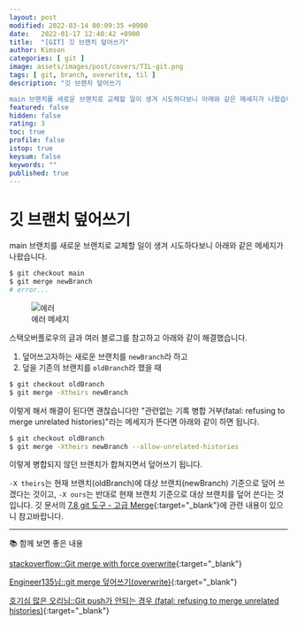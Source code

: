 ```yaml
---
layout: post
modified: 2022-03-14 00:09:35 +0900
date:   2022-01-17 12:40:42 +0900
title:  "[GIT] 깃 브랜치 덮어쓰기"
author: Kimson
categories: [ git ]
image: assets/images/post/covers/TIL-git.png
tags: [ git, branch, overwrite, til ]
description: "깃 브랜치 덮어쓰기

main 브랜치를 새로운 브랜치로 교체할 일이 생겨 시도하다보니 아래와 같은 메세지가 나왔습니다."
featured: false
hidden: false
rating: 3
toc: true
profile: false
istop: true
keysum: false
keywords: ""
published: true
---
```


# 깃 브랜치 덮어쓰기

main 브랜치를 새로운 브랜치로 교체할 일이 생겨 시도하다보니 아래와 같은 메세지가 나왔습니다.

```bash
$ git checkout main
$ git merge newBranch
# error...
```

<figure class="text-center">
<span class="w-inline-block">
   <img class="w-100" src="{{site.baseurl}}/assets/images/post/git/git01.png" alt="에러" title="에러">
   <figcaption>에러 메세지</figcaption>
</span>
</figure>

스택오버플로우의 글과 여러 블로그를 참고하고 아래와 같이 해결했습니다.

1. 덮어쓰고자하는 새로운 브랜치를 `newBranch`라 하고
2. 덮을 기존의 브랜치를 `oldBranch`라 했을 때

```bash
$ git checkout oldBranch
$ git merge -Xtheirs newBranch
```

이렇게 해서 해결이 된다면 괜찮습니다만 "관련없는 기록 병합 거부(fatal: refusing to merge unrelated histories)"라는 메세지가 뜬다면 아래와 같이 하면 됩니다.

```bash
$ git checkout oldBranch
$ git merge -Xtheirs newBranch --allow-unrelated-histories
```

이렇게 병합되지 않던 브랜치가 합쳐지면서 덮어쓰기 됩니다.

`-X theirs`는 현재 브랜치(oldBranch)에 대상 브랜치(newBranch) 기준으로 덮어 쓰겠다는 것이고, `-X ours`는 반대로 현재 브랜치 기준으로 대상 브랜치를 덮어 쓴다는 것입니다. 깃 문서의 [7.8 git 도구 - 고급 Merge](https://git-scm.com/book/ko/v2/Git-%EB%8F%84%EA%B5%AC-%EA%B3%A0%EA%B8%89-Merge){:target="_blank"}에 관련 내용이 있으니 참고바랍니다.

-----

📚 함께 보면 좋은 내용

[stackoverflow::Git merge with force overwrite](https://stackoverflow.com/questions/40517129/git-merge-with-force-overwrite){:target="_blank"}

[Engineer135님::git merge 덮어쓰기(overwrite)](https://engineer135.tistory.com/166#recentComments){:target="_blank"}

[호기심 많은 오리님::Git push가 안되는 경우 (fatal: refusing to merge unrelated histories)](https://gdtbgl93.tistory.com/63){:target="_blank"}